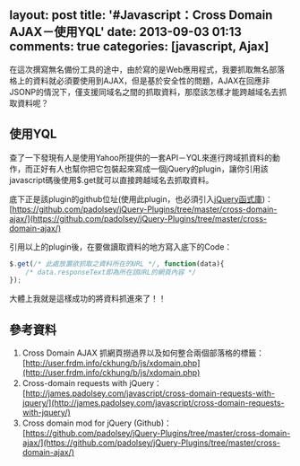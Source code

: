 layout: post
title: '#Javascript：Cross Domain AJAX－使用YQL'
date: 2013-09-03 01:13
comments: true
categories: [javascript, Ajax]
---
在這次撰寫無名備份工具的途中，由於寫的是Web應用程式，我要抓取無名部落格上的資料就必須要使用到AJAX，但是基於安全性的問題，AJAX在回應非JSONP的情況下，僅支援同域名之間的抓取資料，那麼該怎樣才能跨越域名去抓取資料呢？

## 使用YQL
查了一下發現有人是使用Yahoo所提供的一套API－YQL來進行跨域抓資料的動作，而正好有人也幫你把它包裝起來寫成一個jQuery的plugin，讓你引用該javascript碼後使用$.get就可以直接跨越域名去抓取資料。

底下正是該plugin的github位址(使用此plugin，也必須引入[jQuery函式庫](http://jquery.com/))：
[https://github.com/padolsey/jQuery-Plugins/tree/master/cross-domain-ajax/](https://github.com/padolsey/jQuery-Plugins/tree/master/cross-domain-ajax/)

引用以上的plugin後，在要做讀取資料的地方寫入底下的Code：
``` js xdomainajax.js
$.get(/* 此處放置欲抓取之資料所在的URL */, function(data){
	/* data.responseText即為所在該URL的網頁內容 */
});
```
大體上我就是這樣成功的將資料抓進來了！！

## 參考資料
1. Cross Domain AJAX 抓網頁撈過界以及如何整合兩個部落格的標籤：[http://user.frdm.info/ckhung/b/js/xdomain.php](http://user.frdm.info/ckhung/b/js/xdomain.php)
2. Cross-domain requests with jQuery：[http://james.padolsey.com/javascript/cross-domain-requests-with-jquery/](http://james.padolsey.com/javascript/cross-domain-requests-with-jquery/)
3. Cross domain mod for jQuery (Github)：[https://github.com/padolsey/jQuery-Plugins/tree/master/cross-domain-ajax/](https://github.com/padolsey/jQuery-Plugins/tree/master/cross-domain-ajax/)

